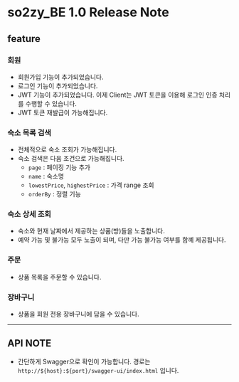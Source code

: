 # so2zy_BE 1.0 Release Note

## feature
### 회원
* 회원가입 기능이 추가되었습니다.
* 로그인 기능이 추가되었습니다.
* JWT 기능이 추가되었습니다. 이제 Client는 JWT 토큰을 이용해 로그인 인증 처리를 수행할 수 있습니다.
* JWT 토큰 재발급이 가능해집니다.

### 숙소 목록 검색
* 전체적으로 숙소 조회가 가능해집니다.
* 숙소 검색은 다음 조건으로 가능해집니다.
  * `page` : 페이징 기능 추가
  * `name` : 숙소명
  * `lowestPrice`, `highestPrice` : 가격 range 조회
  * `orderBy` : 정렬 기능

### 숙소 상세 조회
* 숙소와 현재 날짜에서 제공하는 상품(방)들을 노출합니다.
* 예약 가능 및 불가능 모두 노출이 되며, 다만 가능 불가능 여부를 함꼐 제공됩니다.

### 주문
* 상품 목록을 주문할 수 있습니다.

### 장바구니
* 상품을 회원 전용 장바구니에 담을 수 있습니다.

***

## API NOTE
* 간단하게 Swagger으로 확인이 가능합니다. 경로는 `http://${host}:${port}/swagger-ui/index.html` 입니다.
